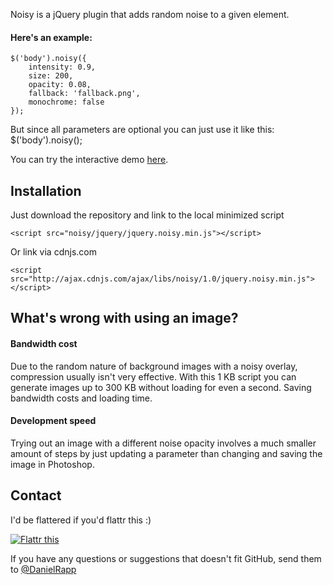 Noisy is a jQuery plugin that adds random noise to a given element.

#### Here's an example:
    $('body').noisy({
        intensity: 0.9, 
        size: 200, 
        opacity: 0.08,
        fallback: 'fallback.png',
        monochrome: false
    });

But since all parameters are optional you can just use it like this:
    $('body').noisy();

You can try the interactive demo [here](http://rappdaniel.com/other/noisy-sample/).

Installation
----
Just download the repository and link to the local minimized script

    <script src="noisy/jquery/jquery.noisy.min.js"></script>

Or link via cdnjs.com

    <script src="http://ajax.cdnjs.com/ajax/libs/noisy/1.0/jquery.noisy.min.js"></script>

What's wrong with using an image?
----
#### Bandwidth cost
Due to the random nature of background images with a noisy overlay, compression usually isn't very effective. With this 1 KB script you can generate images up to 300 KB without loading for even a second. Saving bandwidth costs and loading time.

#### Development speed
Trying out an image with a different noise opacity involves a much smaller amount of steps by just updating a parameter than changing and saving the image in Photoshop.

Contact
----
I'd be flattered if you'd flattr this :)

[![Flattr this](http://api.flattr.com/button/flattr-badge-large.png)](http://flattr.com/thing/143004/jQuery-noise-generator)


If you have any questions or suggestions that doesn't fit GitHub, send them to [@DanielRapp](http://twitter.com/DanielRapp)